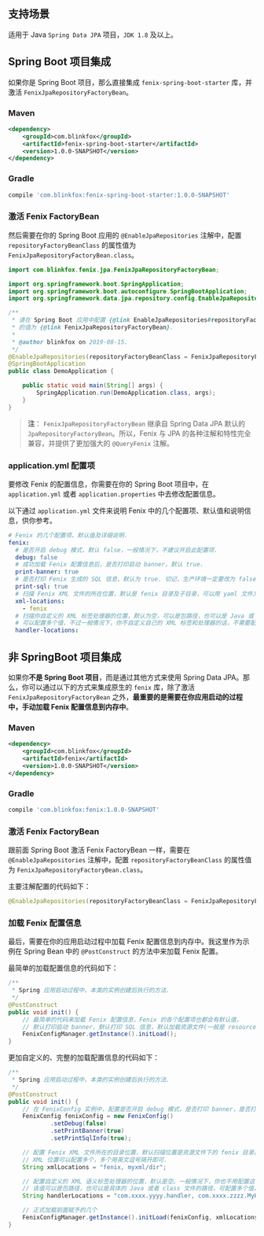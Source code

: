## 支持场景

适用于 Java `Spring Data JPA` 项目，`JDK 1.8` 及以上。

## Spring Boot 项目集成

如果你是 Spring Boot 项目，那么直接集成 `fenix-spring-boot-starter` 库，并激活 `FenixJpaRepositoryFactoryBean`。

### Maven

```xml
<dependency>
    <groupId>com.blinkfox</groupId>
    <artifactId>fenix-spring-boot-starter</artifactId>
    <version>1.0.0-SNAPSHOT</version>
</dependency>
```

### Gradle

```bash
compile 'com.blinkfox:fenix-spring-boot-starter:1.0.0-SNAPSHOT'
```

### 激活 Fenix FactoryBean

然后需要在你的 Spring Boot 应用的 `@EnableJpaRepositories` 注解中，配置
`repositoryFactoryBeanClass` 的属性值为 `FenixJpaRepositoryFactoryBean.class`。

```java
import com.blinkfox.fenix.jpa.FenixJpaRepositoryFactoryBean;

import org.springframework.boot.SpringApplication;
import org.springframework.boot.autoconfigure.SpringBootApplication;
import org.springframework.data.jpa.repository.config.EnableJpaRepositories;

/**
 * 请在 Spring Boot 应用中配置 {@link EnableJpaRepositories#repositoryFactoryBeanClass}
 * 的值为 {@link FenixJpaRepositoryFactoryBean}.
 *
 * @author blinkfox on 2019-08-15.
 */
@EnableJpaRepositories(repositoryFactoryBeanClass = FenixJpaRepositoryFactoryBean.class)
@SpringBootApplication
public class DemoApplication {

    public static void main(String[] args) {
        SpringApplication.run(DemoApplication.class, args);
    }
}
```

> **注**： `FenixJpaRepositoryFactoryBean` 继承自 Spring Data JPA 默认的 `JpaRepositoryFactoryBean`。所以，Fenix 与 JPA 的各种注解和特性完全兼容，并提供了更加强大的 `@QueryFenix` 注解。

### application.yml 配置项

要修改 Fenix 的配置信息，你需要在你的 Spring Boot 项目中，在 `application.yml` 或者 `application.properties` 中去修改配置信息。

以下通过 `application.yml` 文件来说明 Fenix 中的几个配置项、默认值和说明信息，供你参考。

```yaml
# Fenix 的几个配置项、默认值及详细说明.
fenix:
  # 是否开启 debug 模式，默认 false，一般情况下，不建议开启此配置项.
  debug: false
  # 成功加载 Fenix 配置信息后，是否打印启动 banner，默认 true.
  print-banner: true
  # 是否打印 Fenix 生成的 SQL 信息，默认为 true. 切记，生产环境一定要改为 false.
  print-sql: true
  # 扫描 Fenix XML 文件的所在位置，默认是 fenix 目录及子目录，可以用 yaml 文件方式配置多个值.
  xml-locations:
    - fenix
  # 扫描你自定义的 XML 标签处理器的位置，默认为空，可以是包路径，也可以是 Java 或 class 文件
  # 可以配置多个值，不过一般情况下，你不自定义自己的 XML 标签和处理器的话，不需要配置这个值.
  handler-locations: 
```

## 非 SpringBoot 项目集成

如果你**不是 Spring Boot 项目**，而是通过其他方式来使用 Spring Data JPA。那么，你可以通过以下的方式来集成原生的 `fenix` 库，除了激活 `FenixJpaRepositoryFactoryBean` 之外，**最重要的是需要在你应用启动的过程中，手动加载 Fenix 配置信息到内存中**。

### Maven

```xml
<dependency>
    <groupId>com.blinkfox</groupId>
    <artifactId>fenix</artifactId>
    <version>1.0.0-SNAPSHOT</version>
</dependency>
```

### Gradle

```bash
compile 'com.blinkfox:fenix:1.0.0-SNAPSHOT'
```

### 激活 Fenix FactoryBean

跟前面 Spring Boot 激活 Fenix FactoryBean 一样，需要在 `@EnableJpaRepositories` 注解中，配置
`repositoryFactoryBeanClass` 的属性值为 `FenixJpaRepositoryFactoryBean.class`。

主要注解配置的代码如下：

```java
@EnableJpaRepositories(repositoryFactoryBeanClass = FenixJpaRepositoryFactoryBean.class)
```

### 加载 Fenix 配置信息

最后，需要在你的应用启动过程中加载 Fenix 配置信息到内存中。我这里作为示例在 Spring Bean 中的 `@PostConstruct` 的方法中来加载 Fenix 配置。

最简单的加载配置信息的代码如下：

```java
/**
 * Spring 应用启动过程中，本类的实例创建后执行的方法.
 */
@PostConstruct
public void init() {
    // 最简单的代码来加载 Fenix 配置信息，Fenix 的各个配置项也都会有默认值，
    // 默认打印启动 banner，默认打印 SQL 信息，默认加载资源文件(一般是 resources)下名为 'fenix' 的目录及子目录下的所有 fenix XML 文件.
    FenixConfigManager.getInstance().initLoad();
}
```

更加自定义的、完整的加载配置信息的代码如下：

```java
/**
 * Spring 应用启动过程中，本类的实例创建后执行的方法.
 */
@PostConstruct
public void init() {
    // 在 FenixConfig 实例中，配置是否开启 debug 模式，是否打印 banner，是否打印 SQL 信息等.
    FenixConfig fenixConfig = new FenixConfig()
            .setDebug(false)
            .setPrintBanner(true)
            .setPrintSqlInfo(true);

    // 配置 Fenix XML 文件所在的目录位置，默认扫描位置是资源文件下的 fenix 目录及子目录下，
    // XML 位置可以配置多个，多个用英文逗号隔开即可.
    String xmlLocations = "fenix, myxml/dir";

    // 配置自定义的 XML 语义标签处理器的位置，默认是空。一般情况下，你也不用配置这个值.
    // 该值可以是包路径，也可以是具体的 Java 或者 class 文件的路径，可配置多个值，多个用英文逗号隔开即可.
    String handlerLocations = "com.xxxx.yyyy.handler, com.xxxx.zzzz.MyHandler.java";

    // 正式加载前面赋予的几个
    FenixConfigManager.getInstance().initLoad(fenixConfig, xmlLocations, handlerLocations);
}
```
